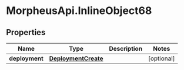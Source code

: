 # MorpheusApi.InlineObject68

## Properties

Name | Type | Description | Notes
------------ | ------------- | ------------- | -------------
**deployment** | [**DeploymentCreate**](DeploymentCreate.md) |  | [optional] 


